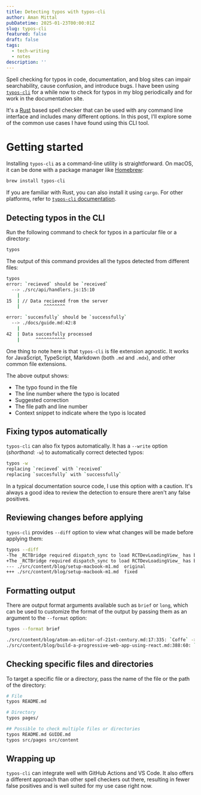 ```yaml
---
title: Detecting typos with typos-cli
author: Aman Mittal
pubDatetime: 2025-01-23T00:00:01Z
slug: typos-cli
featured: false
draft: false
tags:
  - tech-writing
  - notes
description: ''
---
```


Spell checking for typos in code, documentation, and blog sites can impair searchability, cause confusion, and introduce bugs. I have been using [`typos-cli`](https://github.com/crate-ci/typos/tree/master) for a while now to check for typos in my blog periodically and for work in the documentation site.

It's a [Rust](https://www.rust-lang.org/) based spell checker that can be used with any command line interface and includes many different options. In this post, I'll explore some of the common use cases I have found using this CLI tool.

# Getting started

Installing `typos-cli` as a command-line utility is straightforward. On macOS, it can be done with a package manager like [Homebrew](https://formulae.brew.sh/formula/typos-cli):

```bash
brew install typos-cli
```

If you are familiar with Rust, you can also install it using `cargo`. For other platforms, refer to [`typos-cli` documentation]().

## Detecting typos in the CLI

Run the following command to check for typos in a particular file or a directory:

```bash
typos
```

The output of this command provides all the typos detected from different files:

```bash
typos
error: `recieved` should be `received`
  --> ./src/api/handlers.js:15:10
    |
15  | // Data recieved from the server
    |         ^^^^^^^^

error: `succesfully` should be `successfully`
  --> ./docs/guide.md:42:8
    |
42  | Data succesfully processed
    |      ^^^^^^^^^^^
```

One thing to note here is that `typos-cli` is file extension agnostic. It works for JavaScript, TypeScript, Markdown (both `.md` and `.mdx`), and other common file extensions.

The above output shows:

- The typo found in the file
- The line number where the typo is located
- Suggested correction
- The file path and line number
- Context snippet to indicate where the typo is located

## Fixing typos automatically

`typos-cli` can also fix typos automatically. It has a `--write` option (_shorthand: `-w`_) to automatically correct detected typos:

```bash
typos -w
replacing `recieved` with `received`
replacing `succesfully` with `successfully`
```

In a typical documentation source code, I use this option with a caution. It's always a good idea to review the detection to ensure there aren't any false positives.

## Reviewing changes before applying

`typos-cli` provides `--diff` option to view what changes will be made before applying them:

```bash
typos --diff
-The _RCTBridge required dispatch_sync to load RCTDevLoadingView_ has become a common occurence when developing React Native apps with version `0.64` and `0.65`.
+The _RCTBridge required dispatch_sync to load RCTDevLoadingView_ has become a common occurrence when developing React Native apps with version `0.64` and `0.65`.
--- ./src/content/blog/setup-macbook-m1.md	original
+++ ./src/content/blog/setup-macbook-m1.md	fixed
```

## Formatting output

There are output format arguments available such as `brief` or `long`, which can be used to customize the format of the output by passing them as an argument to the `--format` option:

```bash
typos --format brief

./src/content/blog/atom-an-editor-of-21st-century.md:17:335: `Coffe` -> `Coffee`
./src/content/blog/build-a-progressive-web-app-using-react.md:388:60: `frome` -> `from`
```

## Checking specific files and directories

To target a specific file or a directory, pass the name of the file or the path of the directory:

```bash
# File
typos README.md

# Directory
typos pages/

## Possible to check multiple files or directories
typos README.md GUIDE.md
typos src/pages src/content
```

## Wrapping up

`typos-cli` can integrate well with GitHub Actions and VS Code. It also offers a different approach than other spell checkers out there, resulting in fewer false positives and is well suited for my use case right now.
